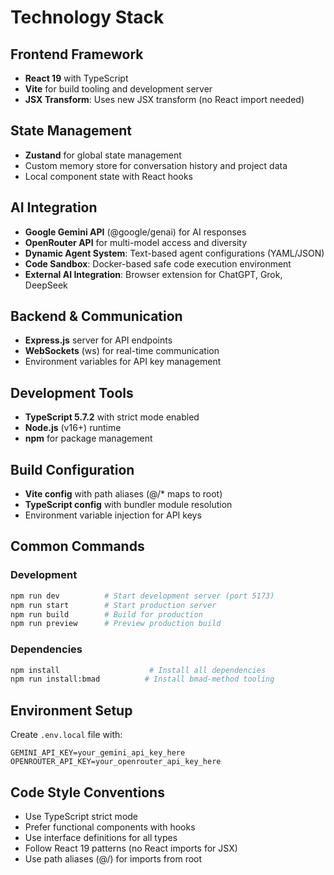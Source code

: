 # Technology Stack

## Frontend Framework
- **React 19** with TypeScript
- **Vite** for build tooling and development server
- **JSX Transform**: Uses new JSX transform (no React import needed)

## State Management
- **Zustand** for global state management
- Custom memory store for conversation history and project data
- Local component state with React hooks

## AI Integration
- **Google Gemini API** (@google/genai) for AI responses
- **OpenRouter API** for multi-model access and diversity
- **Dynamic Agent System**: Text-based agent configurations (YAML/JSON)
- **Code Sandbox**: Docker-based safe code execution environment
- **External AI Integration**: Browser extension for ChatGPT, Grok, DeepSeek

## Backend & Communication
- **Express.js** server for API endpoints
- **WebSockets** (ws) for real-time communication
- Environment variables for API key management

## Development Tools
- **TypeScript 5.7.2** with strict mode enabled
- **Node.js** (v16+) runtime
- **npm** for package management

## Build Configuration
- **Vite config** with path aliases (@/* maps to root)
- **TypeScript config** with bundler module resolution
- Environment variable injection for API keys

## Common Commands

### Development
```bash
npm run dev          # Start development server (port 5173)
npm run start        # Start production server
npm run build        # Build for production
npm run preview      # Preview production build
```

### Dependencies
```bash
npm install                    # Install all dependencies
npm run install:bmad          # Install bmad-method tooling
```

## Environment Setup
Create `.env.local` file with:
```
GEMINI_API_KEY=your_gemini_api_key_here
OPENROUTER_API_KEY=your_openrouter_api_key_here
```

## Code Style Conventions
- Use TypeScript strict mode
- Prefer functional components with hooks
- Use interface definitions for all types
- Follow React 19 patterns (no React imports for JSX)
- Use path aliases (@/) for imports from root